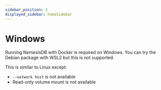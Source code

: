 ```yaml
---
sidebar_position: 2
displayed_sidebar: homeSidebar
---
```



# Windows
Running NemesisDB with Docker is required on Windows. You can try the Debian package with WSL2 but this is not supported.


This is similar to Linux except:

- `--network host` is not available
- Read-only volume mount is not available